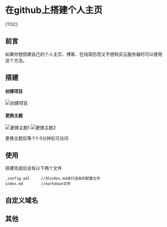 # 在github上搭建个人主页

[TOC]

## 前言

如果你想搭建自己的个人主页、博客、在线简历而又不想购买云服务器时可以使用这个方法。

## 搭建

#### 创建项目
![创建项目](../static/images/WeChatae449aa3fd979e136c570b47cda53fac.png)

#### 更换主题

![更换主题1](../static/images/WeChat1d15dd934ede3d8fe9653296f332e64b.png)
![更换主题2](../static/images/WeChat50b5965cc69390cc460e20a51132098c.png)

更换主题后等个1-5分钟后可访问

## 使用

搭建完成后会有以下两个文件
```
_config.yml     //对index.md进行渲染的配置文件
index.md        //markdown文件
```

## 自定义域名

## 其他